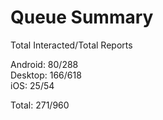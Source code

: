 # Queue Summary

Total Interacted/Total Reports

Android: 80/288  
Desktop: 166/618  
iOS: 25/54

Total: 271/960
